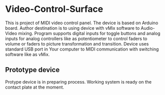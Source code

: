 # Video-Control-Surface
This is project of MIDI video control panel. The device is based on Arduino board. Author destination is to using device with vMix software to Audio-Video mixing.
Program supports digital inputs for toggle buttons and analog inputs for analog controllers like as potentiometer to control faders to volume or faders to picture transformation and transition.
Device uses standard USB port in Your computer to MIDI communication with switching software like as vMix.

## Prototype device
Protype device is in preparing process. Working system is ready on the contact plate at the moment.
